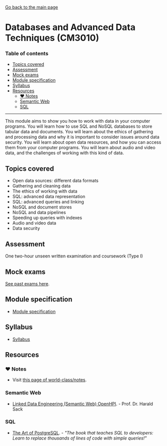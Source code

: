 [Go back to the main page](../../../README.md)

# Databases and Advanced Data Techniques (CM3010)

### Table of contents

- [Topics covered](#topics-covered)
- [Assessment](#assessment)
- [Mock exams](#mock-exams)
- [Module specification](#module-specification)
- [Syllabus](#syllabus)
- [Resources](#resources)
  - [:heart: Notes](#heart-notes)
  - [Semantic Web](#semantic-web)
  - [SQL](#sql)

---

This module aims to show you how to work with data in your computer
programs. You will learn how to use SQL and NoSQL databases to store
tabular data and documents. You will learn about the ethics of gathering
and processing data and why it is important to consider issues around
data security. You will learn about open data resources, and how you can
access them from your computer programs. You will learn about audio and
video data, and the challenges of working with this kind of data.

## Topics covered

- Open data sources: different data formats
- Gathering and cleaning data
- The ethics of working with data
- SQL: advanced data representation
- SQL: advanced queries and linking
- NoSQL and document stores
- NoSQL and data pipelines
- Speeding up queries with indexes
- Audio and video data
- Data security

## Assessment

One two-hour unseen written examination and coursework (Type I)

## Mock exams

[See past exams here](https://github.com/world-class/binary-assets/tree/master/modules/past-exams/cm3010-dadt).

## Module specification

- [Module specification](https://github.com/world-class/binary-assets/blob/master/modules/module-specification/CM3010_DADT-Module-Spec.pdf)

## Syllabus

- [Syllabus](https://github.com/world-class/binary-assets/blob/master/modules/syllabi/Syllabus_CM3010_DADT.pdf)

## Resources

### :heart: Notes

- Visit [this page of world-class/notes](https://github.com/world-class/notes/tree/master/level-6/databases-and-advanced-data-techniques).

### Semantic Web

- [Linked Data Engineering (Semantic Web) OpenHPI](https://www.youtube.com/playlist?list=PLoOmvuyo5UAfY6jb46jCpMoqb-dbVewxg). - Prof. Dr. Harald Sack

### SQL

- [The Art of PostgreSQL](https://theartofpostgresql.com/). - _"The book that teaches SQL to developers: Learn to replace thousands of lines of code with simple queries!"_
